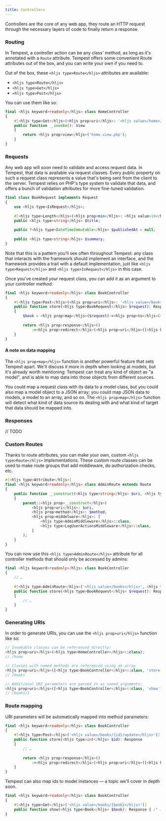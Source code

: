 ```yaml
---
title: Controllers
---
```


Controllers are the core of any web app, they route an HTTP request through the necessary layers of code to finally return a response.

### Routing

In Tempest, a controller action can be any class' method, as long as it's annotated with a `Route` attribute. Tempest offers some convenient Route attributes out of the box, and you can write your own if you need to.

Out of the box, these `<hljs type>Route</hljs>` attributes are available:

- `<hljs type>Route</hljs>`
- `<hljs type>Get</hljs>`
- `<hljs type>Post</hljs>`

You can use them like so:

```php
final <hljs keyword>readonly</hljs> class HomeController
{
    #[<hljs type>Get</hljs>(<hljs prop>uri</hljs>: '<hljs value>/home</hljs>')]
    public function __invoke(): View
    {
        return <hljs prop>view</hljs>('home.view.php');
    }
}
```


### Requests

Any web app will soon need to validate and access request data. In Tempest, that data is available via request classes. Every public property on such a request class represents a value that's being sent from the client to the server. Tempest relies on PHP's type system to validate that data, and offers a bunch of validation attributes for more fine-tuned validation.

```php
final class BookRequest implements Request
{
    use <hljs type>IsRequest</hljs>;
    
    #[<hljs type>Length</hljs>(<hljs prop>min</hljs>: <hljs value>10</hljs>, <hljs prop>max</hljs>: <hljs value>120</hljs>)]
    public <hljs type>string</hljs> $title;
    
    public ?<hljs type>DateTimeImmutable</hljs> $publishedAt = null;
    
    public <hljs type>string</hljs> $summary;
}
```

Note that this is a pattern you'll see often throughout Tempest: any class that interacts with the framework should implement an interface, and the framework provides a trait with a default implementation, just like `<hljs type>Request</hljs>` and `<hljs type>IsRequest</hljs>` in this case.

Once you've created your request class, you can add it as an argument to your controller method:

```php
final <hljs keyword>readonly</hljs> class BookController
{
    #[<hljs type>Post</hljs>(<hljs prop>uri</hljs>: '<hljs value>/books/create</hljs>')]
    public function store(<hljs type>BookRequest</hljs> $request): Response
    {
        $book = <hljs prop>map</hljs>($request)-><hljs prop>to</hljs>(<hljs type>Book</hljs>::class)-><hljs prop>save</hljs>();
        
        return <hljs prop>response</hljs>()
            -><hljs prop>redirect</hljs>(<hljs prop>uri</hljs>([<hljs keyword>self</hljs>::class, 'show'], <hljs prop>id</hljs>: $book-><hljs prop>id</hljs>));
    }
}
```

#### A note on data mapping

The `<hljs prop>map</hljs>` function is another powerful feature that sets Tempest apart. We'll discuss it more in depth when looking at models, but it's already worth mentioning: Tempest can treat any kind of object as "a model", and is able to map data into those objects from different sources.

You could map a request class with its data to a model class, but you could also map a model object to a JSON array; you could map JSON data to models, a model to an array, and so on. The `<hljs prop>map</hljs>` function will detect what kind of data source its dealing with and what kind of target that data should be mapped into.

### Responses

// TODO

### Custom Routes

Thanks to route attributes, you can make your own, custom `<hljs type>Route</hljs>` implementations. These custom route classes can be used to make route groups that add middleware, do authorization checks, etc.

```php
#[<hljs type>Attribute</hljs>]
final <hljs keyword>readonly</hljs> class AdminRoute extends Route
{
    public function __construct(<hljs type>string</hljs> $uri, <hljs type>Method</hljs> $method)
    {
        parent::<hljs prop>__construct</hljs>(
            <hljs prop>uri</hljs>: $uri,
            <hljs prop>method</hljs>: $method,
            <hljs prop>middelware</hljs>: [
                <hljs type>AdminMiddleware</hljs>::class,
                <hljs type>LogUserActionsMiddleware</hljs>::class,
            ]
        );
    }
}
```

You can now use this `<hljs type>AdminRoute</hljs>` attribute for all controller methods that should only be accessed by admins:

```php
final <hljs keyword>readonly</hljs> class BookController
{
    // …
    
    #[<hljs type>AdminRoute</hljs>('<hljs value>/books</hljs>', <hljs type>Method::</hljs><hljs prop>POST</hljs>)]
    public function store(<hljs type>BookRequest</hljs> $request): Response
    {
        // …
    }
}
```

### Generating URIs

In order to generate URIs, you can use the `<hljs prop>uri</hljs>` function like so:

```php
// Invokable classes can be referenced directly:
<hljs prop>uri</hljs>(<hljs type>HomeController</hljs>::class); 
// /home

// Classes with named methods are referenced using an array
<hljs prop>uri</hljs>([<hljs type>BookController</hljs>::class, 'store']); 
// /books

// Additional URI parameters are passed in as named arguments:
<hljs prop>uri</hljs>([<hljs type>BookController</hljs>::class, 'show'], <hljs prop>id</hljs>: $book-><hljs prop>id</hljs>); 
// /books/1
```

### Route mapping

URI parameters will be automatically mapped into method parameters:

```php
final <hljs keyword>readonly</hljs> class BookController
{
    #[<hljs type>Post</hljs>('<hljs value>/books/{id}/update</hljs>')]
    public function store(<hljs type>int</hljs> $id): Response
    {
        // …
        
        return <hljs prop>response</hljs>()
            -><hljs prop>redirect</hljs>(<hljs prop>uri</hljs>([<hljs keyword>self</hljs>::class, 'show'], <hljs prop>id</hljs>: $id)) 
    }
}
```

Tempest can also map ids to model instances — a topic we'll cover in depth soon.

```php
final <hljs keyword>readonly</hljs> class BookController
{
    #[<hljs type>Get</hljs>('<hljs value>/books/{book}</hljs>')]
    public function show(<hljs type>Book</hljs> $book): Response { /* … */ }
}
```